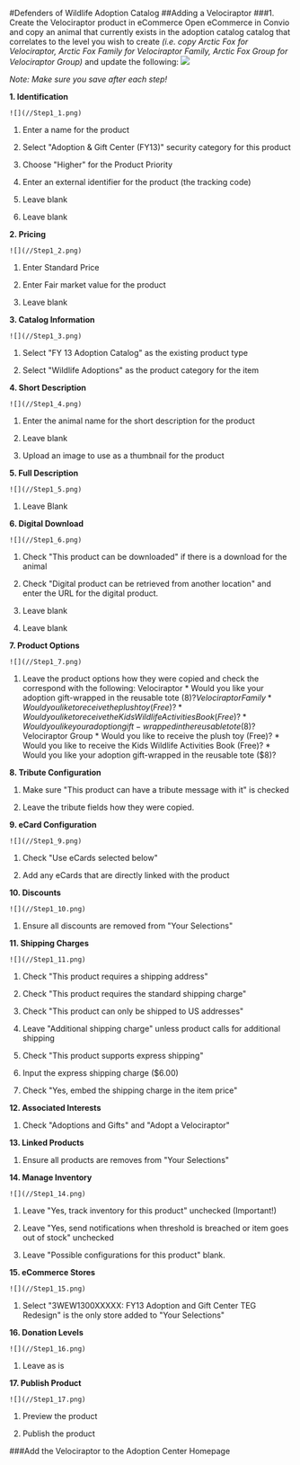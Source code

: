 #Defenders of Wildlife Adoption Catalog
##Adding a Velociraptor
###1. Create the Velociraptor product in eCommerce
Open eCommerce in Convio and copy an animal that currently exists in the adoption catalog catalog that correlates to the level you wish to create *(i.e. copy Arctic Fox for Velociraptor, Arctic Fox Family for Velociraptor Family, Arctic Fox Group for Velociraptor Group)* and update the following:
	![](//Step1.png)

*Note: Make sure you save after each step!*

**1. Identification**

	![](//Step1_1.png)

1. Enter a name for the product
	
2. Select "Adoption & Gift Center (FY13)" security category for this product
	
3. Choose "Higher" for the Product Priority
	
4. Enter an external identifier for the product (the tracking code)
	
5. Leave blank
	
6. Leave blank
	
**2. Pricing**

	![](//Step1_2.png)
	
1. Enter Standard Price

2. Enter Fair market value for the product
	
3. Leave blank
	
**3. Catalog Information**

	![](//Step1_3.png)
	
1. Select "FY 13 Adoption Catalog" as the existing product type
	
2. Select "Wildlife Adoptions" as the product category for the item
	
**4. Short Description**

	![](//Step1_4.png)	

1. Enter the animal name for the short description for the product
	
2. Leave blank
	
3. Upload an image to use as a thumbnail for the product
	
**5. Full Description**

	![](//Step1_5.png)

1. Leave Blank	
	
**6. Digital Download**

	![](//Step1_6.png)

1. Check "This product can be downloaded" if there is a download for the animal
	
2. Check "Digital product can be retrieved from another location" and enter the URL for the digital product.
	
3. Leave blank
	
4. Leave blank
	
**7. Product Options**

	![](//Step1_7.png)

1. Leave the product options how they were copied and check the correspond with the following:
	Velociraptor
			* Would you like your adoption gift-wrapped in the reusable tote ($8)?
	Velociraptor Family
			* Would you like to receive the plush toy (Free)?
			* Would you like to receive the Kids Wildlife Activities Book (Free)?
			* Would you like your adoption gift-wrapped in the reusable tote ($8)?
	Velociraptor Group
			* Would you like to receive the plush toy (Free)?
			* Would you like to receive the Kids Wildlife Activities Book (Free)?
			* Would you like your adoption gift-wrapped in the reusable tote ($8)?
			
**8. Tribute Configuration**

1. Make sure "This product can have a tribute message with it" is checked

2. Leave the tribute fields how they were copied.

**9. eCard Configuration**

	![](//Step1_9.png)

1. Check "Use eCards selected below"

2. Add any eCards that are directly linked with the product

**10. Discounts**

	![](//Step1_10.png)

1. Ensure all discounts are removed from "Your Selections"

**11. Shipping Charges**

	![](//Step1_11.png)

1. Check "This product requires a shipping address"

2. Check "This product requires the standard shipping charge"

3. Check "This product can only be shipped to US addresses"

4. Leave "Additional shipping charge" unless product calls for additional shipping

5. Check "This product supports express shipping"

6. Input the express shipping charge ($6.00)

7. Check "Yes, embed the shipping charge in the item price"

**12. Associated Interests**

1. Check "Adoptions and Gifts" and "Adopt a Velociraptor"

**13. Linked Products**

1. Ensure all products are removes from "Your Selections"

**14. Manage Inventory**

	![](//Step1_14.png)

1. Leave "Yes, track inventory for this product" unchecked (Important!)

2. Leave "Yes, send notifications when threshold is breached or item goes out of stock" unchecked

3. Leave "Possible configurations for this product" blank.

**15. eCommerce Stores**

	![](//Step1_15.png)

1. Select "3WEW1300XXXXX: FY13 Adoption and Gift Center TEG Redesign" is the only store added to "Your Selections"

**16. Donation Levels**

	![](//Step1_16.png)

1. Leave as is

**17. Publish Product**

	![](//Step1_17.png)

1. Preview the product

2. Publish the product


###Add the Velociraptor to the Adoption Center Homepage

